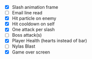 - [x] Slash animation frame
- [ ] Email line read
- [x] Hit particle on enemy
- [x] Hit cooldown on self
- [x] One attack per slash
- [ ] Boss attack(s)
- [x] Player Health (hearts instead of bar)
- [ ] Nylas Blast
- [x] Game over screen
